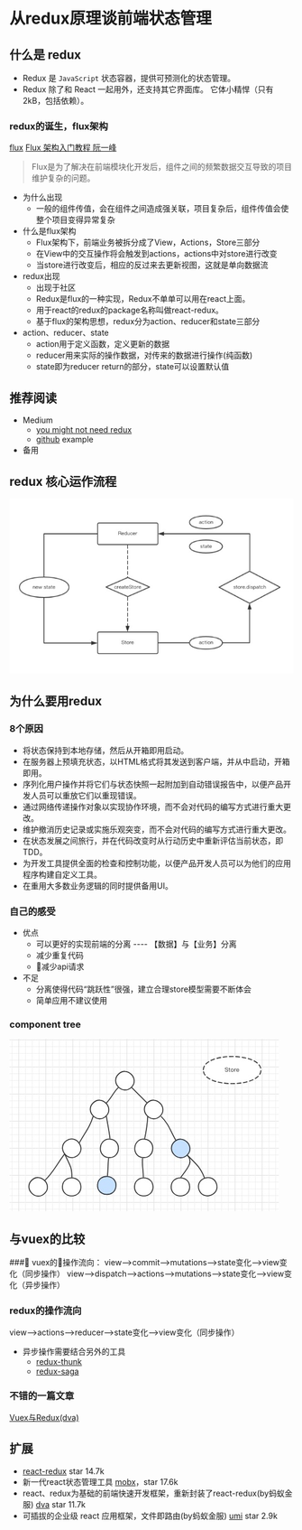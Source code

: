 # 从redux原理谈前端状态管理

## 什么是 redux
- Redux 是 `JavaScript` 状态容器，提供可预测化的状态管理。
- Redux 除了和 React 一起用外，还支持其它界面库。 它体小精悍（只有2kB，包括依赖）。

 ### redux的诞生，flux架构
 [flux](http://pixelhunter.me/post/110248593059/flux-solutions-compared-by-example)
 [Flux 架构入门教程 阮一峰](http://www.ruanyifeng.com/blog/2016/01/flux.html)
 > Flux是为了解决在前端模块化开发后，组件之间的频繁数据交互导致的项目维护复杂的问题。

 - 为什么出现
    - 一般的组件传值，会在组件之间造成强关联，项目复杂后，组件传值会使整个项目变得异常复杂
- 什么是flux架构
    - Flux架构下，前端业务被拆分成了View，Actions，Store三部分
    - 在View中的交互操作将会触发到actions，actions中对store进行改变
    - 当store进行改变后，相应的反过来去更新视图，这就是单向数据流
- redux出现
    - 出现于社区
    - Redux是flux的一种实现，Redux不单单可以用在react上面。
    - 用于react的redux的package名称叫做react-redux。
    - 基于flux的架构思想，redux分为action、reducer和state三部分
- action、reducer、state
    - action用于定义函数，定义更新的数据
    - reducer用来实际的操作数据，对传来的数据进行操作(纯函数)
    - state即为reducer return的部分，state可以设置默认值

## 推荐阅读
- Medium
    - [you might not need redux](https://medium.com/@dan_abramov/you-might-not-need-redux-be46360cf367)
    - [github](https://github.com/philholden/redux-swarmlog) example
- 备用

## redux 核心运作流程
![redux-flow](./img/redux-flow.png)

## 为什么要用redux

### 8个原因
- 将状态保持到本地存储，然后从开箱即用启动。
- 在服务器上预填充状态，以HTML格式将其发送到客户端，并从中启动，开箱即用。
- 序列化用户操作并将它们与状态快照一起附加到自动错误报告中，以便产品开发人员可以重放它们以重现错误。
- 通过网络传递操作对象以实现协作环境，而不会对代码的编写方式进行重大更改。
- 维护撤消历史记录或实施乐观突变，而不会对代码的编写方式进行重大更改。
- 在状态发展之间旅行，并在代码改变时从行动历史中重新评估当前状态，即TDD。
- 为开发工具提供全面的检查和控制功能，以便产品开发人员可以为他们的应用程序构建自定义工具。
- 在重用大多数业务逻辑的同时提供备用UI。

### 自己的感受
- 优点
    - 可以更好的实现前端的分离 ---- 【数据】与【业务】分离
    - 减少重复代码
    - 减少api请求
- 不足
    - 分离使得代码“跳跃性”很强，建立合理store模型需要不断体会
    - 简单应用不建议使用

### component tree
![component tree](./img/component-tree.png)

## 与vuex的比较

### vuex的操作流向：
view——>commit——>mutations——>state变化——>view变化（同步操作）
view——>dispatch——>actions——>mutations——>state变化——>view变化（异步操作）

### redux的操作流向
view——>actions——>reducer——>state变化——>view变化（同步操作）

- 异步操作需要结合另外的工具
    - [redux-thunk](https://github.com/reduxjs/redux-thunk)
    - [redux-saga](https://github.com/redux-saga/redux-saga/)

### 不错的一篇文章
[Vuex与Redux(dva)](https://blog.csdn.net/hyupeng1006/article/details/80755667)

## 扩展
- [react-redux](https://github.com/reduxjs/react-redux) star 14.7k
- 新一代react状态管理工具 [mobx](https://github.com/mobxjs/mobx)，star 17.6k
- react、redux为基础的前端快速开发框架，重新封装了react-redux(by蚂蚁金服) [dva](https://github.com/dvajs/dva) star 11.7k
- 可插拔的企业级 react 应用框架，文件即路由(by蚂蚁金服) [umi](https://github.com/umijs/umi) star 2.9k

